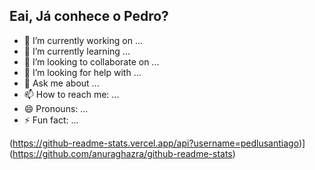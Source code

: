 ## Eai, Já conhece o Pedro?
- 🔭 I’m currently working on ...
- 🌱 I’m currently learning ...
- 👯 I’m looking to collaborate on ...
- 🤔 I’m looking for help with ...
- 💬 Ask me about ...
- 📫 How to reach me: ...
- 😄 Pronouns: ...
- ⚡ Fun fact: ...

(https://github-readme-stats.vercel.app/api?username=pedlusantiago)](https://github.com/anuraghazra/github-readme-stats)
